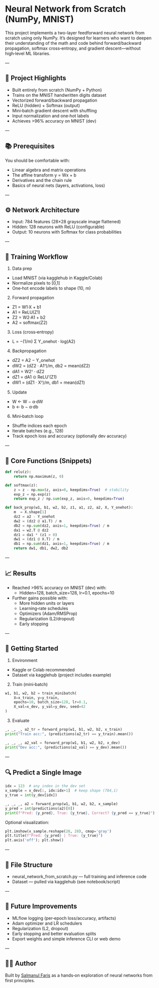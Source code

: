 # Neural Network from Scratch (NumPy, MNIST)

This project implements a two-layer feedforward neural network from scratch using only NumPy. It’s designed for learners who want to deepen their understanding of the math and code behind forward/backward propagation, softmax cross‑entropy, and gradient descent—without high‑level ML libraries.

—  
## 🧠 Project Highlights

- Built entirely from scratch (NumPy + Python)
- Trains on the MNIST handwritten digits dataset
- Vectorized forward/backward propagation
- ReLU (hidden) + Softmax (output)
- Mini‑batch gradient descent with shuffling
- Input normalization and one‑hot labels
- Achieves >96% accuracy on MNIST (dev)

—  
## 📚 Prerequisites

You should be comfortable with:
- Linear algebra and matrix operations
- The affine transform y = Wx + b
- Derivatives and the chain rule
- Basics of neural nets (layers, activations, loss)

—  
## ⚙️ Network Architecture

- Input: 784 features (28×28 grayscale image flattened)
- Hidden: 128 neurons with ReLU (configurable)
- Output: 10 neurons with Softmax for class probabilities

—  
## 🔁 Training Workflow

1) Data prep
- Load MNIST (via kagglehub in Kaggle/Colab)
- Normalize pixels to [0,1]
- One‑hot encode labels to shape (10, m)

2) Forward propagation
- Z1 = W1·X + b1
- A1 = ReLU(Z1)
- Z2 = W2·A1 + b2
- A2 = softmax(Z2)

3) Loss (cross‑entropy)
- L = −(1/m) Σ Y_onehot · log(A2)

4) Backpropagation
- dZ2 = A2 − Y_onehot
- dW2 = (dZ2 · A1ᵀ)/m, db2 = mean(dZ2)
- dA1 = W2ᵀ · dZ2
- dZ1 = dA1 ⊙ ReLU’(Z1)
- dW1 = (dZ1 · Xᵀ)/m, db1 = mean(dZ1)

5) Update
- W ← W − α·dW
- b ← b − α·db

6) Mini‑batch loop
- Shuffle indices each epoch
- Iterate batches (e.g., 128)
- Track epoch loss and accuracy (optionally dev accuracy)

—  
## 🔢 Core Functions (Snippets)

```python
def relu(z):
    return np.maximum(z, 0)

def softmax(z):
    z = z - np.max(z, axis=0, keepdims=True)  # stability
    exp_z = np.exp(z)
    return exp_z / np.sum(exp_z, axis=0, keepdims=True)
```

```python
def back_prop(w1, b1, w2, b2, z1, a1, z2, a2, X, Y_onehot):
    m  = X.shape[1]
    dz2 = a2 - Y_onehot
    dw2 = (dz2 @ a1.T) / m
    db2 = np.sum(dz2, axis=1, keepdims=True) / m
    da1 = w2.T @ dz2
    dz1 = da1 * (z1 > 0)
    dw1 = (dz1 @ X.T) / m
    db1 = np.sum(dz1, axis=1, keepdims=True) / m
    return dw1, db1, dw2, db2
```

—  
## 📈 Results

- Reached >96% accuracy on MNIST (dev) with:
  - Hidden=128, batch_size=128, lr=0.1, epochs=10
- Further gains possible with:
  - More hidden units or layers
  - Learning‑rate schedules
  - Optimizers (Adam/RMSProp)
  - Regularization (L2/dropout)
  - Early stopping

—  
## 🚀 Getting Started

1) Environment
- Kaggle or Colab recommended
- Dataset via kagglehub (project includes example)

2) Train (mini‑batch)
```python
w1, b1, w2, b2 = train_minibatch(
    X=x_train, y=y_train,
    epochs=10, batch_size=128, lr=0.1,
    X_val=x_dev, y_val=y_dev, seed=42
)
```

3) Evaluate
```python
_, _, _, a2_tr = forward_prop(w1, b1, w2, b2, x_train)
print("Train acc:", (predictions(a2_tr) == y_train).mean())

_, _, _, a2_val = forward_prop(w1, b1, w2, b2, x_dev)
print("Dev acc:", (predictions(a2_val) == y_dev).mean())
```

—  
## 🔍 Predict a Single Image

```python
idx = 123  # any index in the dev set
x_sample = x_dev[:, idx:idx+1]  # keep shape (784,1)
y_true = int(y_dev[idx])

_, _, _, a2 = forward_prop(w1, b1, w2, b2, x_sample)
y_pred = int(predictions(a2)[0])
print(f"Pred: {y_pred}, True: {y_true}, Correct? {y_pred == y_true}")
```

Optional visualization:
```python
plt.imshow(x_sample.reshape(28, 28), cmap='gray')
plt.title(f"Pred: {y_pred} | True: {y_true}")
plt.axis('off'); plt.show()
```

—  
## 📁 File Structure

- neural_network_from_scratch.py — full training and inference code
- Dataset — pulled via kagglehub (see notebook/script)

—  
## 🧠 Future Improvements

- MLflow logging (per‑epoch loss/accuracy, artifacts)
- Adam optimizer and LR schedulers
- Regularization (L2, dropout)
- Early stopping and better evaluation splits
- Export weights and simple inference CLI or web demo

—  
## 👨‍🔬 Author

Built by [Salmanul Faris](https://github.com/SalmanFaris7) as a hands‑on exploration of neural networks from first principles.
